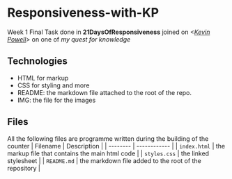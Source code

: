 # Responsiveness-with-KP

Week 1 Final Task done in **21DaysOfResponsiveness** joined on *<[Kevin Powell](https://courses.kevinpowell.com)>* on one of  *my quest for knowledge*

## Technologies

* HTML for markup
* CSS for styling and more
* README: the markdown file attached to the root of the repo.
* IMG: the file for the images

## Files

All the following files are programme written during the building of the counter
| Filename | Description |
| -------- | ------------ |
| `index.html` | the markup file that contains the main html code |
| `styles.css` | the linked stylesheet |
| `README.md` | the markdown file added to the root of the repository |
